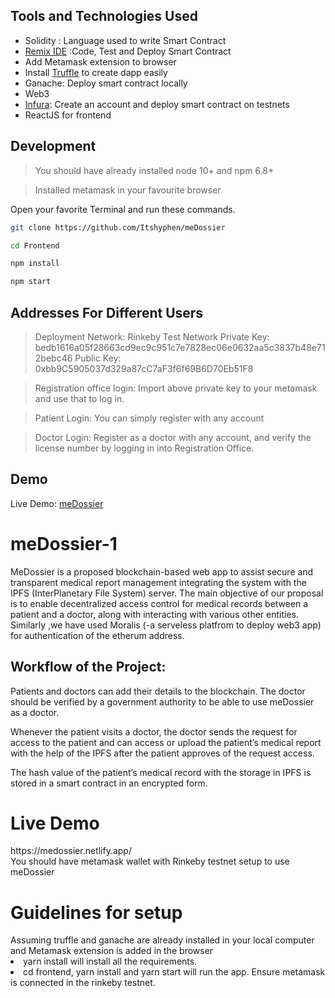 
## Tools and Technologies Used

- Solidity : Language used to write Smart Contract
- [Remix IDE](https://remix.ethereum.org) :Code, Test and Deploy Smart Contract
- Add Metamask extension to browser
- Install [Truffle](https://www.trufflesuite.com/) to create dapp easily
- Ganache: Deploy smart contract locally
- Web3
- [Infura](https://infura.io/): Create an account and deploy smart contract on testnets
- ReactJS for frontend


## Development
> You should have already installed node 10+ and npm 6.8+

> Installed metamask in your favourite browser


Open your favorite Terminal and run these commands.

```sh
git clone https://github.com/Itshyphen/meDossier
```


```sh
cd Frontend
```

```sh
npm install
```

```sh
npm start
```
## Addresses For Different Users
> Deployment Network: Rinkeby Test Network
> Private Key: bedb1616a05f28663cd9ec9c951c7e7828ec06e0632aa5c3837b48e712bebc46
> Public Key: 0xbb9C5905037d329a87cC7aF3f6f69B6D70Eb51F8

> Registration office login: Import above private key to your metamask and use that to log in.

> Patient Login: You can simply register with any account

> Doctor Login: Register as a doctor with any account, and verify the license number by logging in into Registration Office.

## Demo
Live Demo: [meDossier](http://medossier.netlify.app)




# meDossier-1
MeDossier is a proposed blockchain-based web app to assist secure and transparent medical report management integrating the system with the IPFS (InterPlanetary File System) server. 
The main objective of our proposal is to enable decentralized access control for medical records between a patient and a doctor, along with interacting with various other entities. Similarly ,we have used Moralis (-a serveless platfrom to deploy web3 app) for authentication of the etherum address.

<h2>Workflow of the Project:</h2>

Patients and doctors can add their details to the blockchain. The doctor should be verified by a government authority to be able to use meDossier as a doctor.

Whenever the patient visits a doctor, the doctor sends the request for access to the patient and can access or upload the patient’s medical report with the help of the IPFS after the patient approves of the request access.

The hash value of the patient’s medical record with the storage in IPFS is stored in a smart contract in an encrypted form.


<h1>Live Demo</h1>
https://medossier.netlify.app/
<br/>
You should have metamask wallet with Rinkeby testnet setup to use meDossier

<h1>Guidelines for setup </h1>
Assuming truffle and ganache are already installed in your local computer and Metamask extension is added in the browser 
<li>
yarn install will install all the requirements.
<br/>
<li>
cd frontend, yarn install and yarn start will run the app. Ensure metamask is connected in the rinkeby testnet.
